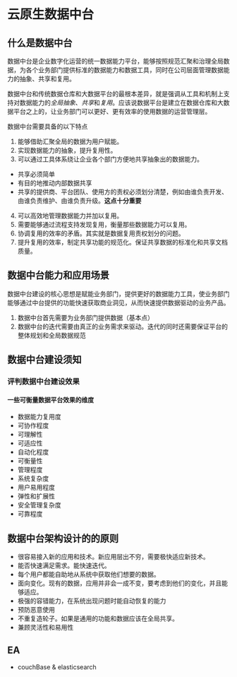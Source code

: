 # 云原生数据中台

## 什么是数据中台

数据中台是企业数字化运营的统一数据能力平台，能够按照规范汇聚和治理全局数据，为各个业务部门提供标准的数据能力和数据工具，同时在公司层面管理数据能力的抽象、共享和复用。

数据中台和传统数据仓库和大数据平台的最根本差异，就是强调从工具和机制上支持对数据能力的*全局抽象*、*共享*和*复用*。应该说数据平台是建立在数据仓库和大数据平台之上的，让业务部门可以更好、更有效率的使用数据的运营管理层。

数据中台需要具备的以下特点
1. 能够借助汇聚全局的数据为用户赋能。
2. 实现数据能力的抽象，提升复用性。
3. 可以通过工具体系绕让企业各个部门方便地共享抽象出的数据能力。
  - 共享必须简单
  - 有目的地推动内部数据共享
  - 共享的提供商、平台团队、使用方的责权必须划分清楚，例如由谁负责开发、由谁负责维护、由谁负责升级。**这点十分重要**
4. 可以高效地管理数据能力并加以复用。
  1. 需要能够通过流程支持发现复用，衡量那些数据能力可以复用。
  2. 协调复用的效率的矛盾。其实就是数据复用责权划分的问题。
  3. 提升复用的效率，制定共享功能的规范化。保证共享数据的标准化和共享文档质量。

## 数据中台能力和应用场景

数据中台建设的核心思想是赋能业务部门，提供更好的数据能力工具，使业务部门能够通过中台提供的功能快速获取商业洞见，从而快速提供数据驱动的业务产品。

1. 数据中台首先需要为业务部门提供数据（基本点）
2. 数据中台的迭代需要由真正的业务需求来驱动。迭代的同时还需要保证平台的整体规划和全局数据规范


## 数据中台建设须知

### 评判数据中台建设效果

#### 一些可衡量数据平台效果的维度
- 数据能力复用度
- 可协作程度
- 可理解性
- 可适应性
- 自动化程度
- 可衡量性
- 管理程度
- 系统复杂度
- 用户易用程度
- 弹性和扩展性
- 安全管理复杂度
- 可靠程度

## 数据中台架构设计的的原则

- 很容易接入新的应用和技术。新应用层出不穷，需要极快适应新技术。
- 能否快速满足需求。能快速迭代。
- 每个用户都能自助地从系统中获取他们想要的数据。
- 面向变化。现有的数据，应用并非会一成不变，要考虑到他们的变化，并且能够适应。
- 极强的容错能力，在系统出现问题时能自动恢复的能力
- 预防恶意使用
- 不重复造轮子。如果是通用的功能和数据应该在全局共享。
- 兼顾灵活性和易用性


## EA

- couchBase & elasticsearch
